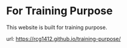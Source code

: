 # For Training Purpose

This website is built for training purpose.

url: https://rcg1412.github.io/training-purpose/
